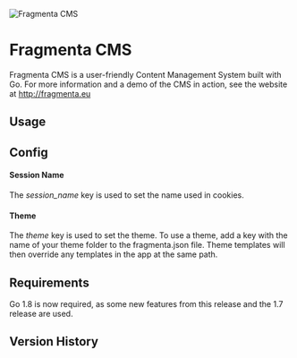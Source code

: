 ![Fragmenta CMS](https://avatars3.githubusercontent.com/u/8027677?v=3&s=100)

# Fragmenta CMS

Fragmenta CMS is a user-friendly Content Management System built with Go. For more information and a demo of the CMS in action, see the website at http://fragmenta.eu

## Usage



## Config 


#### Session Name
The *session_name* key is used to set the name used in cookies.

#### Theme
The *theme* key is used to set the theme. To use a theme, add a key with the name of your theme folder to the fragmenta.json file. Theme templates will then override any templates in the app at the same path. 


## Requirements 

Go 1.8 is now required, as some new features from this release and the 1.7 release are used. 

## Version History
